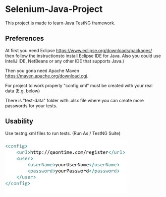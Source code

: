 # Selenium-Java-Project

This project is made to learn Java TestNG framework.

## Preferences
At first you need Eclipse https://www.eclipse.org/downloads/packages/ then follow the instructionsto install Eclipse IDE for Java. Also you could use InteliJ IDE, NetBeans or any other IDE that supports Java.)

Then you gona need Apache Maven https://maven.apache.org/download.cgi.

For project to work properly "config.xml" must be created with your real data (E.g. below)

 There is "test-data" folder with .xlsx file where you can create more passwords for your tests.

## Usability

 Use testng.xml files to run tests. (Run As / TestNG Suite)



![Config picture](https://github.com/PauliusPo/Selenium-Java/blob/master/config%20details.png)




